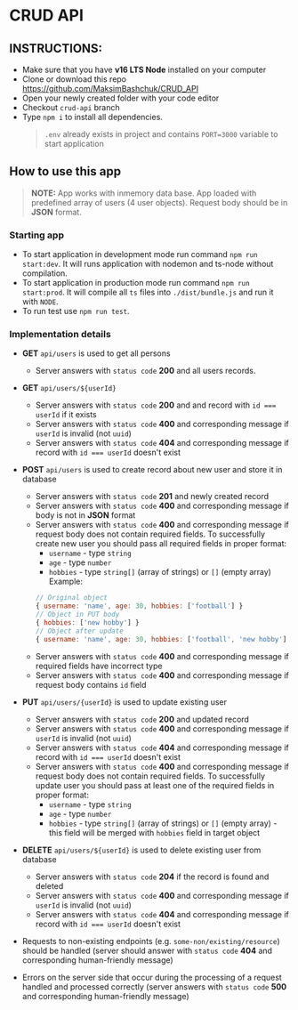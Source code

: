 # CRUD API

## INSTRUCTIONS:

- Make sure that you have **v16 LTS Node** installed on your computer
- Clone or download this repo https://github.com/MaksimBashchuk/CRUD_API
- Open your newly created folder with your code editor
- Checkout `crud-api` branch
- Type `npm i` to install all dependencies.
  > `.env` already exists in project and contains `PORT=3000` variable to start application

## How to use this app

> **NOTE:** App works with inmemory data base. App loaded with predefined array of users (4 user objects). Request body should be in **JSON** format.

### Starting app

- To start application in development mode run command `npm run start:dev`. It will runs application with nodemon and ts-node without compilation.
- To start application in production mode run command `npm run start:prod`. It will compile all `ts` files into `./dist/bundle.js` and run it with `NODE`.
- To run test use `npm run test`.

### Implementation details

- **GET** `api/users` is used to get all persons

  - Server answers with `status code` **200** and all users records.

- **GET** `api/users/${userId}`

  - Server answers with `status code` **200** and and record with `id === userId` if it exists
  - Server answers with `status code` **400** and corresponding message if `userId` is invalid (not `uuid`)
  - Server answers with `status code` **404** and corresponding message if record with `id === userId` doesn't exist

- **POST** `api/users` is used to create record about new user and store it in database

  - Server answers with `status code` **201** and newly created record
  - Server answers with `status code` **400** and corresponding message if body is not in **JSON** format
  - Server answers with `status code` **400** and corresponding message if request body does not contain required fields. To successfully create new user you should pass all required fields in proper format:
    - `username` - type `string`
    - `age` - type `number`
    - `hobbies` - type `string[]` (array of strings) or `[]` (empty array)
      Example:
    ```javascript
    // Original object
    { username: 'name', age: 30, hobbies: ['football'] }
    // Object in PUT body
    { hobbies: ['new hobby'] }
    // Object after update
    { username: 'name', age: 30, hobbies: ['football', 'new hobby'] }
    ```
  - Server answers with `status code` **400** and corresponding message if required fields have incorrect type
  - Server answers with `status code` **400** and corresponding message if request body contains `id` field

- **PUT** `api/users/{userId}` is used to update existing user

  - Server answers with `status code` **200** and updated record
  - Server answers with `status code` **400** and corresponding message if `userId` is invalid (not `uuid`)
  - Server answers with `status code` **404** and corresponding message if record with `id === userId` doesn't exist
  - Server answers with `status code` **400** and corresponding message if request body does not contain required fields. To successfully update user you should pass at least one of the required fields in proper format:
    - `username` - type `string`
    - `age` - type `number`
    - `hobbies` - type `string[]` (array of strings) or `[]` (empty array) - this field will be merged with `hobbies` field in target object

- **DELETE** `api/users/${userId}` is used to delete existing user from database

  - Server answers with `status code` **204** if the record is found and deleted
  - Server answers with `status code` **400** and corresponding message if `userId` is invalid (not `uuid`)
  - Server answers with `status code` **404** and corresponding message if record with `id === userId` doesn't exist

- Requests to non-existing endpoints (e.g. `some-non/existing/resource`) should be handled (server should answer with `status code` **404** and corresponding human-friendly message)

- Errors on the server side that occur during the processing of a request handled and processed correctly (server answers with `status code` **500** and corresponding human-friendly message)

